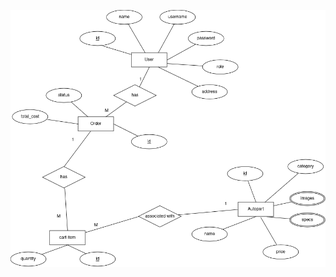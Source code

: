 ![alt text](https://github.com/meV3cT0R/APS-Backend/blob/master-2/auto_parts_shop_er_diagram(4).drawio.png?raw=true)